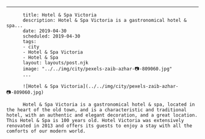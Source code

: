 ---
          title: Hotel & Spa Victoria
          description: Hotel & Spa Victoria is a gastronomical hotel & spa...
          date: 2019-04-30
          scheduled: 2019-04-30
          tags:
          - city
          - Hotel & Spa Victoria
          - Hotel & Spa
          layout: layouts/post.njk
          image: "../../img/city/pexels-zaib-azhar-📷-809060.jpg"
          ---
          
          ![Hotel & Spa Victoria](../../img/city/pexels-zaib-azhar-📷-809060.jpg)
          
          Hotel & Spa Victoria is a gastronomical hotel & spa, located in the heart of the old town, and is a characteristic and traditional hotel, with an authentic and elegant decoration, and a great location. This Hotel & Spa is 100 years old. Hotel Victoria was extensively renovated in 2013 and offers its guests to enjoy a stay with all the comforts of our modern world.